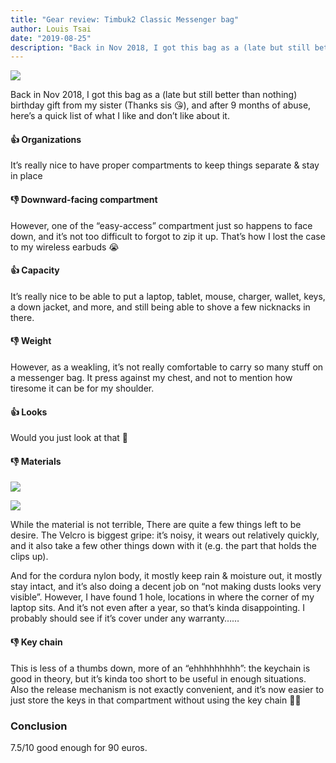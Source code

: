 ```yaml
---
title: "Gear review: Timbuk2 Classic Messenger bag"
author: Louis Tsai
date: "2019-08-25"
description: "Back in Nov 2018, I got this bag as a (late but still better than nothing) birthday gift from my sister (Thanks sis 😘)… "
---
```


![](https://cdn-images-1.medium.com/max/1024/1*m0qQU5GUrSOd8qG0kWBDOw@2x.jpeg)

Back in Nov 2018, I got this bag as a (late but still better than nothing) birthday gift from my sister (Thanks sis 😘), and after 9 months of abuse, here’s a quick list of what I like and don’t like about it.

#### 👍 Organizations

It’s really nice to have proper compartments to keep things separate & stay in place

#### 👎 Downward-facing compartment

However, one of the “easy-access” compartment just so happens to face down, and it’s not too difficult to forgot to zip it up. That’s how I lost the case to my wireless earbuds 😭

#### 👍 Capacity

It’s really nice to be able to put a laptop, tablet, mouse, charger, wallet, keys, a down jacket, and more, and still being able to shove a few nicknacks in there.

#### 👎 Weight

However, as a weakling, it’s not really comfortable to carry so many stuff on a messenger bag. It press against my chest, and not to mention how tiresome it can be for my shoulder.

#### 👍 Looks

Would you just look at that 🤩

#### 👎 Materials

![](https://cdn-images-1.medium.com/max/1024/1*7CxRl2ntYZw9CCEV5Vivqg@2x.jpeg)

![](https://cdn-images-1.medium.com/max/1024/1*vpLUInUiyiKPL3h38LyQ4Q@2x.jpeg)

While the material is not terrible, There are quite a few things left to be desire. The Velcro is biggest gripe: it’s noisy, it wears out relatively quickly, and it also take a few other things down with it (e.g. the part that holds the clips up).

And for the cordura nylon body, it mostly keep rain & moisture out, it mostly stay intact, and it’s also doing a decent job on “not making dusts looks very visible”. However, I have found 1 hole, locations in where the corner of my laptop sits. And it’s not even after a year, so that’s kinda disappointing. I probably should see if it’s cover under any warranty……

#### 👎 Key chain

This is less of a thumbs down, more of an “ehhhhhhhhh”: the keychain is good in theory, but it’s kinda too short to be useful in enough situations. Also the release mechanism is not exactly convenient, and it’s now easier to just store the keys in that compartment without using the key chain 🤷‍♀️

### Conclusion

7.5/10 good enough for 90 euros.